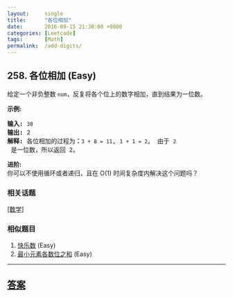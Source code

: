 ```yaml
---
layout:     single
title:      "各位相加"
date:       2016-09-15 21:30:00 +0800
categories: [Leetcode]
tags:       [Math]
permalink:  /add-digits/
---
```


## 258. 各位相加 (Easy)

<p>给定一个非负整数 <code>num</code>，反复将各个位上的数字相加，直到结果为一位数。</p>

<p><strong>示例:</strong></p>

<pre><strong>输入:</strong> <code>38</code>
<strong>输出:</strong> 2 
<strong>解释: </strong>各位相加的过程为<strong>：</strong><code>3 + 8 = 11</code>, <code>1 + 1 = 2</code>。 由于&nbsp;<code>2</code> 是一位数，所以返回 2。
</pre>

<p><strong>进阶:</strong><br>
你可以不使用循环或者递归，且在 O(1) 时间复杂度内解决这个问题吗？</p>

### 相关话题
  [[数学](https://github.com/openset/leetcode/tree/master/tag/math/README.md)]

### 相似题目
  1. [快乐数](/happy-number) (Easy)
  1. [最小元素各数位之和](/sum-of-digits-in-the-minimum-number) (Easy)

---

## [答案](https://github.com/openset/leetcode/tree/master/problems/add-digits)
